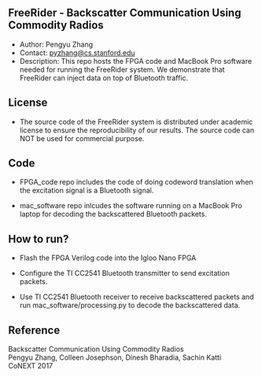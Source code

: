 ## FreeRider - Backscatter Communication Using Commodity Radios
- Author: Pengyu Zhang
- Contact: pyzhang@cs.stanford.edu
- Description: This repo hosts the FPGA code and MacBook Pro software needed for running the FreeRider system. We demonstrate that FreeRider can inject data on top of Bluetooth traffic. 

## License
- The source code of the FreeRider system is distributed under academic license to ensure the reproducibility of our results. The source code can NOT be used for commercial purpose.

## Code
- FPGA_code repo includes the code of doing codeword translation when the excitation signal is a Bluetooth signal.

- mac_software repo inlcudes the software running on a MacBook Pro laptop for decoding the backscattered Bluetooth packets.

## How to run?
- Flash the FPGA Verilog code into the Igloo Nano FPGA

- Configure the TI CC2541 Bluetooth transmitter to send excitation packets.

- Use TI CC2541 Bluetooth receiver to receive backscattered packets and run mac_software/processing.py to decode the backscattered data.

## Reference
Backscatter Communication Using Commodity Radios<br>
Pengyu Zhang, Colleen Josephson, Dinesh Bharadia, Sachin Katti<br>
CoNEXT 2017<br>